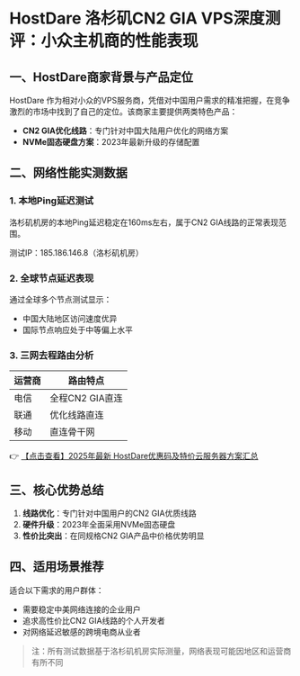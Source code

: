 # HostDare 洛杉矶CN2 GIA VPS深度测评：小众主机商的性能表现

## 一、HostDare商家背景与产品定位

HostDare 作为相对小众的VPS服务商，凭借对中国用户需求的精准把握，在竞争激烈的市场中找到了自己的定位。该商家主要提供两类特色产品：

- **CN2 GIA优化线路**：专门针对中国大陆用户优化的网络方案
- **NVMe固态硬盘方案**：2023年最新升级的存储配置

## 二、网络性能实测数据

### 1. 本地Ping延迟测试
洛杉矶机房的本地Ping延迟稳定在160ms左右，属于CN2 GIA线路的正常表现范围。

测试IP：185.186.146.8（洛杉矶机房）

### 2. 全球节点延迟表现
通过全球多个节点测试显示：
- 中国大陆地区访问速度优异
- 国际节点响应处于中等偏上水平

### 3. 三网去程路由分析
| 运营商 | 路由特点 |
|--------|----------|
| 电信   | 全程CN2 GIA直连 |
| 联通   | 优化线路直连 |
| 移动   | 直连骨干网 |

👉 [【点击查看】2025年最新 HostDare优惠码及特价云服务器方案汇总](https://bit.ly/hostdare)

## 三、核心优势总结

1. **线路优化**：专门针对中国用户的CN2 GIA优质线路
2. **硬件升级**：2023年全面采用NVMe固态硬盘
3. **性价比突出**：在同规格CN2 GIA产品中价格优势明显

## 四、适用场景推荐

适合以下需求的用户群体：
- 需要稳定中美网络连接的企业用户
- 追求高性价比CN2 GIA线路的个人开发者
- 对网络延迟敏感的跨境电商从业者

> 注：所有测试数据基于洛杉矶机房实际测量，网络表现可能因地区和运营商有所不同